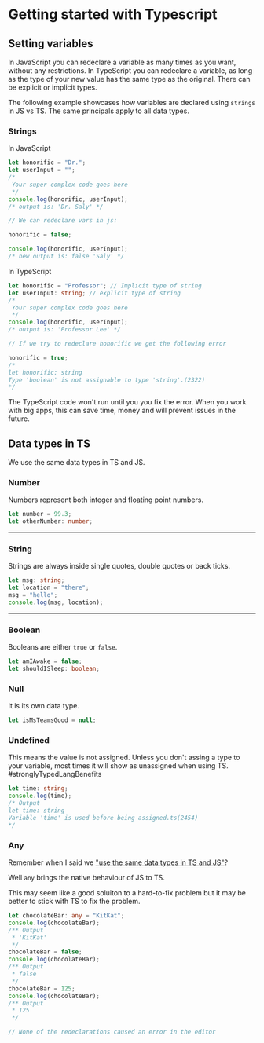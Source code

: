 # Getting started with Typescript

## Setting variables

In JavaScript you can redeclare a variable as many times as you want, without any restrictions.
In TypeScript you can redeclare a variable, as long as the type of your new value has the same type as the original. There can be explicit or implicit types.

The following example showcases how variables are declared using `strings` in JS vs TS. The same principals apply to all data types.

### Strings

In JavaScript

```js
let honorific = "Dr.";
let userInput = "";
/*
 Your super complex code goes here 
 */
console.log(honorific, userInput);
/* output is: 'Dr. Saly' */

// We can redeclare vars in js:

honorific = false;

console.log(honorific, userInput);
/* new output is: false 'Saly' */
```

In TypeScript

```ts
let honorific = "Professor"; // Implicit type of string
let userInput: string; // explicit type of string
/*
 Your super complex code goes here 
 */
console.log(honorific, userInput);
/* output is: 'Professor Lee' */

// If we try to redeclare honorific we get the following error

honorific = true;
/*
let honorific: string
Type 'boolean' is not assignable to type 'string'.(2322)
*/
```

The TypeScript code won't run until you you fix the error. When you work with big apps, this can save time, money and will prevent issues in the future.

## Data types in TS

We use the same data types in TS and JS.

### Number

Numbers represent both integer and floating point numbers.

```ts
let number = 99.3;
let otherNumber: number;
```

---

### String

Strings are always inside single quotes, double quotes or back ticks.

```ts
let msg: string;
let location = "there";
msg = "hello";
console.log(msg, location);
```

---

### Boolean

Booleans are either `true` or `false`.

```ts
let amIAwake = false;
let shouldISleep: boolean;
```

### Null

It is its own data type.

```ts
let isMsTeamsGood = null;
```

### Undefined

This means the value is not assigned. Unless you don't assing a type to your variable, most times it will show as unassigned when using TS. #stronglyTypedLangBenefits

```ts
let time: string;
console.log(time);
/* Output
let time: string
Variable 'time' is used before being assigned.ts(2454)
*/
```

### Any

Remember when I said we ["use the same data types in TS and JS"](#data-types-in-ts)?

Well `any` brings the native behaviour of JS to TS.

This may seem like a good soluiton to a hard-to-fix problem but it may be better to stick with TS to fix the problem.

```ts
let chocolateBar: any = "KitKat";
console.log(chocolateBar);
/** Output
 * 'KitKat'
 */
chocolateBar = false;
console.log(chocolateBar);
/** Output
 * false
 */
chocolateBar = 125;
console.log(chocolateBar);
/** Output
 * 125
 */

// None of the redeclarations caused an error in the editor
```
